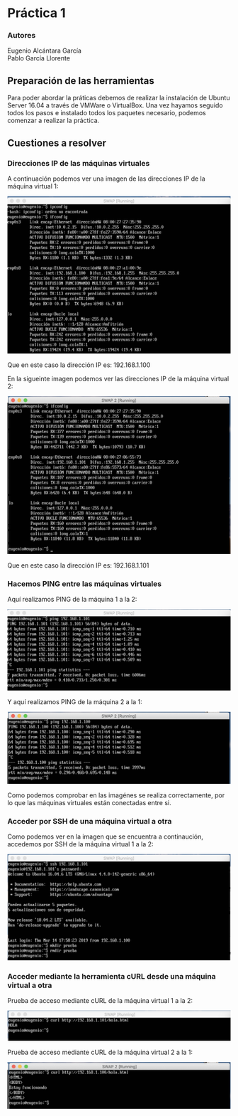 # Práctica 1
### Autores
Eugenio Alcántara García  
Pablo García Llorente

## Preparación de las herramientas
Para poder abordar la práticas debemos de realizar la instalación de Ubuntu Server 16.04 a través de VMWare o VirtualBox. Una vez hayamos seguido todos los pasos e instalado todos los paquetes necesario, podemos comenzar a realizar la práctica.  

## Cuestiones a resolver
### Direcciones IP de las máquinas virtuales
A continuación podemos ver una imagen de las direcciones IP de la máquina virtual 1:

![Dirección IP máquina virtual 1](imagen_1.png)

Que en este caso la dirección IP es: 192.168.1.100 

En la sigueinte imagen podemos ver las direcciones IP de la máquina virtual 2:

![Dirección IP máquina virtual 2](imagen_2.png) 

Que en este caso la dirección IP es: 192.168.1.101 

### Hacemos PING entre las máquinas virtuales
Aquí realizamos PING de la máquina 1 a la 2:

![PING de la máquina virtual 1 a la 2](imagen_4.png)

Y aquí realizamos PING de la máquina 2 a la 1:

![PING de la máquina virtual 2 a la 1](imagen_3.png)

Como podemos comprobar en las imagénes se realiza correctamente, por lo que las máquinas virtuales están conectadas entre si.

### Acceder por SSH de una máquina virtual a otra
Como podemos ver en la imagen que se encuentra a continaución, accedemos por SSH de la máquina virtual 1 a la 2:

![Acceso por SSH de máquina 1 a la 2](imagen_7.png)

### Acceder mediante la herramienta cURL desde una máquina virtual a otra
Prueba de acceso mediante cURL de la máquina virtual 1 a la 2:

![Acceso por cURL de máquina 1 a la 2](imagen_5.png)

Prueba de acceso mediante cURL de la máquina virtual 2 a la 1:

![Acceso por cURL de máquina 2 a la 1](imagen_6.png)



